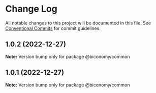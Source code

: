 # Change Log

All notable changes to this project will be documented in this file.
See [Conventional Commits](https://conventionalcommits.org) for commit guidelines.

## 1.0.2 (2022-12-27)

**Note:** Version bump only for package @biconomy/common

## 1.0.1 (2022-12-27)

**Note:** Version bump only for package @biconomy/common
